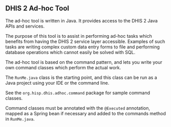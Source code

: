 ## DHIS 2 Ad-hoc Tool

The ad-hoc tool is written in Java. It provides access to the DHIS 2 Java APIs and services.

The purpose of this tool is to assist in performing ad-hoc tasks which benefits from having the DHIS 2 service layer accessible. Examples of such tasks are writing complex custom data entry forms to file and performing database operations which cannot easily be solved with SQL.

The ad-hoc tool is based on the command pattern, and lets you write your own command classes which perform the actual work.

The `RunMe.java` class is the starting point, and this class can be run as a Java project using your IDE or the command line.

See the `org.hisp.dhis.adhoc.command` package for sample command classes.

Command classes must be annotated with the `@Executed` annotation, mapped as a Spring bean if necessary and added to the commands method in `RunMe.java`.



